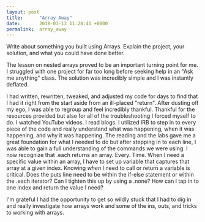 ```yaml
---
layout: post
title:      "Array Away"
date:       2018-03-13 11:28:41 +0000
permalink:  array_away
---
```



Write about something you built using Arrays. Explain the project, your solution, and what you could have done better.

The lesson on nested arrays proved to be an important turning point for me. I struggled with one project for far too long before seeking help in an "Ask me anything" class. The solution was incredibly simple and I was instantly deflated.

I had written, rewritten, tweaked, and adjusted my code for days to find that I had it right from the start aside from an ill-placed "return". After dusting off my ego, I was able to regroup and feel incredibly thankful. Thankful for the resources provided but also for all of the troubleshooting I forced myself to do. I watched YouTube videos. I read blogs. I utilized IRB to step in to every piece of the code and really understand what was happening, when it was happening, and why it was happening. The reading and the labs gave me a great foundation for what I needed to do but after stepping in to each line, I was able to gain a full understanding of the commands we were using. I now recognize that .each returns an array. Every. Time. When I need a specific value within an array, I have to set up variable that captures that array at a given index. Knowing *when* I need to call or return a variable is critical. Does the puts line need to be within the if-else statement or within the .each iterator? Can I tighten this up by using a .none? How can I tap in to one index and return the value I need?

I'm grateful I had the opportunity to get so wildly stuck that I had to dig in and really investigate how arrays work and some of the ins, outs, and tricks to working with arrays.
